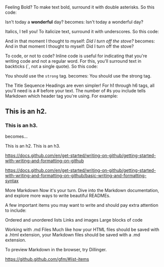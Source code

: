 Feeling Bold?
To make text bold, surround it with double asterisks. So this code:

Isn't today a **wonderful** day?
becomes: Isn't today a wonderful day?

Italics, I tell you!
To italicize text, surround it with underscores. So this code:

And in that moment I thought to myself: _Did I turn off the stove?_
becomes: And in that moment I thought to myself: Did I turn off the stove?

To code, or not to code?
Inline code is useful for indicating that you're writing code and not a regular word. For this, you'll surround text in backticks (`, not a single quote). So this code:

You should use the `strong` tag.
becomes: You should use the strong tag.

The Title Sequence
Headings are even simpler! For h1 through h6 tags, all you'll need is a # before your text. The number of #s you include tells Markdown which header tag you're using. For example:

## This is an h2.

### This is an h3.

becomes...

This is an h2.
This is an h3.

https://docs.github.com/en/get-started/writing-on-github/getting-started-with-writing-and-formatting-on-github

https://docs.github.com/en/get-started/writing-on-github/getting-started-with-writing-and-formatting-on-github/basic-writing-and-formatting-syntax

More Markdown
Now it's your turn. Dive into the Markdown documentation, and explore more ways to write beautiful READMEs.

A few important items you may want to write and should pay extra attention to include:

Ordered and unordered lists
Links and images
Large blocks of code

Working with .md Files
Much like how your HTML files should be saved with a .html extension, your Markdown files should be saved with a .md extension.

To preview Markdown in the browser, try Dillinger.

https://github.github.com/gfm/#list-items